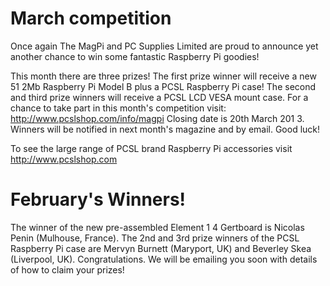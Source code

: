 March competition
=================

Once again The MagPi and PC Supplies Limited are proud to announce yet
another chance to win some fantastic Raspberry Pi goodies!

This month there are three prizes!
The first prize winner will receive a new
51 2Mb Raspberry Pi Model B plus a
PCSL Raspberry Pi case!
The second and third prize winners will
receive a PCSL LCD VESA mount case.
For a chance to take part in this month's
competition visit:
http://www.pcslshop.com/info/magpi
Closing date is 20th March 201 3.
Winners will be notified in next month's
magazine and by email. Good luck!

To see the large range of PCSL brand Raspberry Pi accessories visit
http://www.pcslshop.com


February's Winners!
===================

The winner of the new pre-assembled Element 1 4 Gertboard is Nicolas Penin
(Mulhouse, France).
The 2nd and 3rd prize winners of the PCSL Raspberry Pi case are Mervyn Burnett
(Maryport, UK) and Beverley Skea (Liverpool, UK).
Congratulations. We will be emailing you soon with details of how to claim your prizes!
